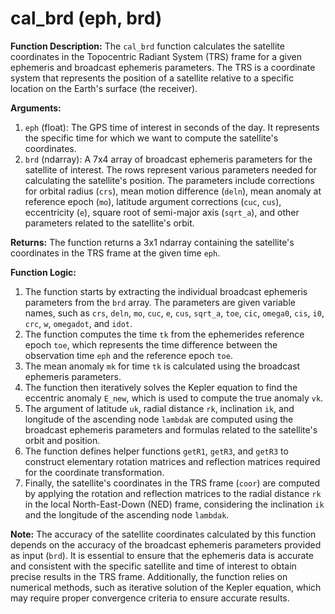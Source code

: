 # cal_brd (eph, brd)

**Function Description:**
The `cal_brd` function calculates the satellite coordinates in the Topocentric Radiant System (TRS) frame for a given ephemeris and broadcast ephemeris parameters. The TRS is a coordinate system that represents the position of a satellite relative to a specific location on the Earth's surface (the receiver).

**Arguments:**
1. `eph` (float): The GPS time of interest in seconds of the day. It represents the specific time for which we want to compute the satellite's coordinates.
2. `brd` (ndarray): A 7x4 array of broadcast ephemeris parameters for the satellite of interest. The rows represent various parameters needed for calculating the satellite's position. The parameters include corrections for orbital radius (`crs`), mean motion difference (`deln`), mean anomaly at reference epoch (`mo`), latitude argument corrections (`cuc`, `cus`), eccentricity (`e`), square root of semi-major axis (`sqrt_a`), and other parameters related to the satellite's orbit.

**Returns:**
The function returns a 3x1 ndarray containing the satellite's coordinates in the TRS frame at the given time `eph`.

**Function Logic:**
1. The function starts by extracting the individual broadcast ephemeris parameters from the `brd` array. The parameters are given variable names, such as `crs`, `deln`, `mo`, `cuc`, `e`, `cus`, `sqrt_a`, `toe`, `cic`, `omega0`, `cis`, `i0`, `crc`, `w`, `omegadot`, and `idot`.
2. The function computes the time `tk` from the ephemerides reference epoch `toe`, which represents the time difference between the observation time `eph` and the reference epoch `toe`.
3. The mean anomaly `mk` for time `tk` is calculated using the broadcast ephemeris parameters.
4. The function then iteratively solves the Kepler equation to find the eccentric anomaly `E_new`, which is used to compute the true anomaly `vk`.
5. The argument of latitude `uk`, radial distance `rk`, inclination `ik`, and longitude of the ascending node `lambdak` are computed using the broadcast ephemeris parameters and formulas related to the satellite's orbit and position.
6. The function defines helper functions `getR1`, `getR3`, and `getR3` to construct elementary rotation matrices and reflection matrices required for the coordinate transformation.
7. Finally, the satellite's coordinates in the TRS frame (`coor`) are computed by applying the rotation and reflection matrices to the radial distance `rk` in the local North-East-Down (NED) frame, considering the inclination `ik` and the longitude of the ascending node `lambdak`.

**Note:**
The accuracy of the satellite coordinates calculated by this function depends on the accuracy of the broadcast ephemeris parameters provided as input (`brd`). It is essential to ensure that the ephemeris data is accurate and consistent with the specific satellite and time of interest to obtain precise results in the TRS frame. Additionally, the function relies on numerical methods, such as iterative solution of the Kepler equation, which may require proper convergence criteria to ensure accurate results.
